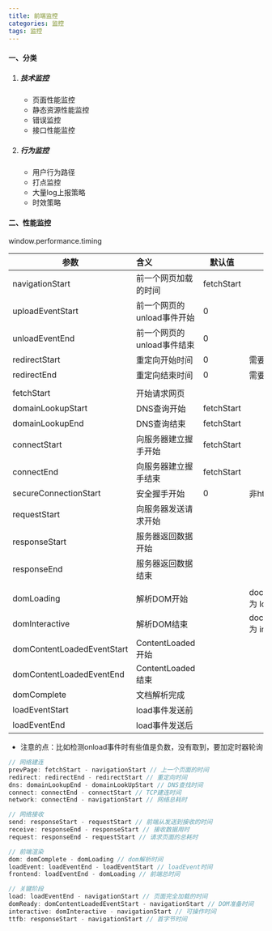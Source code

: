 ```yaml
---
title: 前端监控
categories: 监控
tags: 监控
---
```


#### 一、分类

1. ##### 技术监控

   - 页面性能监控
   - 静态资源性能监控
   - 错误监控
   - 接口性能监控

2. ##### 行为监控

   - 用户行为路径
   - 打点监控
   - 大量log上报策略
   - 时效策略

<!-- more -->

#### 二、性能监控

window.performance.timing

| 参数                       | 含义                       | 默认值     | 备注                               |
| -------------------------- | :------------------------- | ---------- | ---------------------------------- |
| navigationStart            | 前一个网页加载的时间       | fetchStart |                                    |
| uploadEventStart           | 前一个网页的unload事件开始 | 0          |                                    |
| unloadEventEnd             | 前一个网页的unload事件结束 | 0          |                                    |
| redirectStart              | 重定向开始时间             | 0          | 需要同域                           |
| redirectEnd                | 重定向结束时间             | 0          | 需要同域                           |
|                            |                            |            |                                    |
| fetchStart                 | 开始请求网页               |            |                                    |
| domainLookupStart          | DNS查询开始                | fetchStart |                                    |
| domainLookupEnd            | DNS查询结束                | fetchStart |                                    |
| connectStart               | 向服务器建立握手开始       | fetchStart |                                    |
| connectEnd                 | 向服务器建立握手结束       | fetchStart |                                    |
| secureConnectionStart      | 安全握手开始               | 0          | 非https的没有                      |
| requestStart               | 向服务器发送请求开始       |            |                                    |
| responseStart              | 服务器返回数据开始         |            |                                    |
| responseEnd                | 服务器返回数据结束         |            |                                    |
|                            |                            |            |                                    |
| domLoading                 | 解析DOM开始                |            | document.readyState 为 loading     |
| domInteractive             | 解析DOM结束                |            | document.readyState 为 interactive |
| domContentLoadedEventStart | ContentLoaded开始          |            |                                    |
| domContentLoadedEventEnd   | ContentLoaded结束          |            |                                    |
| domComplete                | 文档解析完成               |            |                                    |
| loadEventStart             | load事件发送前             |            |                                    |
| loadEventEnd               | load事件发送后             |            |                                    |

- 注意的点：比如检测onload事件时有些值是负数，没有取到，要加定时器轮询

```js
// 网络建连
prevPage: fetchStart - navigationStart // 上一个页面的时间
redirect: redirectEnd - redirectStart // 重定向时间
dns: domainLookupEnd - domainLookUpStart // DNS查找时间
connect: connectEnd - connectStart // TCP建连时间
network: connectEnd - navigationStart // 网络总耗时

// 网络接收
send: responseStart - requestStart // 前端从发送到接收的时间
receive: responseEnd - responseStart // 接收数据用时
request: responseEnd - requestStart // 请求页面的总耗时

// 前端渲染
dom: domComplete - domLoading // dom解析时间
loadEvent: loadEventEnd - loadEventStart // loadEvent时间
frontend: loadEventEnd - domLoading // 前端总时间

// 关键阶段
load: loadEventEnd - navigationStart // 页面完全加载的时间
domReady: domContentLoadedEventStart - navigationStart // DOM准备时间
interactive: domInteractive - navigationStart // 可操作时间
ttfb: responseStart - navigationStart // 首字节时间
```

